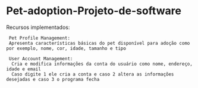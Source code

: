 # Pet-adoption-Projeto-de-software
Recursos implementados:

     Pet Profile Management:
     Apresenta características básicas do pet disponível para adoção como por exemplo, nome, cor, idade, tamanho e tipo

     User Account Management:
      Cria e modifica informações da conta do usuário como nome, endereço, idade e email
      Caso digite 1 ele cria a conta e caso 2 altera as informações desejadas e caso 3 o programa fecha

